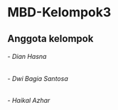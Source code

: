 # MBD-Kelompok3

## Anggota kelompok
###### - Dian Hasna
###### - Dwi Bagia Santosa
###### - Haikal Azhar
